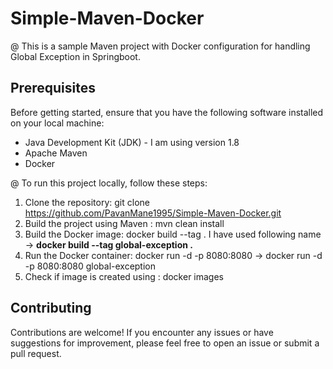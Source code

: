# Simple-Maven-Docker

@ This is a sample Maven project with Docker configuration for handling Global Exception in Springboot.

## Prerequisites

Before getting started, ensure that you have the following software installed on your local machine:

- Java Development Kit (JDK) - I am using version 1.8
- Apache Maven
- Docker

@ To run this project locally, follow these steps:

1. Clone the repository: git clone https://github.com/PavanMane1995/Simple-Maven-Docker.git
2. Build the project using Maven : mvn clean install
3. Build the Docker image: docker build --tag <Repo name> .    I have used following name -> **docker build --tag global-exception .**
4. Run the Docker container: docker run -d -p 8080:8080 <Repo name>  -> docker run -d -p 8080:8080 global-exception
5. Check if image is created using : docker images


## Contributing
Contributions are welcome! If you encounter any issues or have suggestions for improvement, please feel free to open an issue or submit a pull request.
